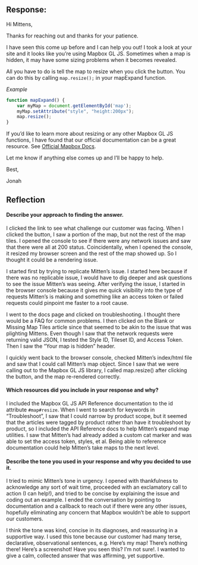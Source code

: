 ## Response:

Hi Mittens,

Thanks for reaching out and thanks for your patience.

I have seen this come up before and I can help you out! I took a look at your site and it looks like you’re using Mapbox GL JS. Sometimes when a map is hidden, it may have some sizing problems when it becomes revealed.

All you have to do is tell the map to resize when you click the button. You can do this by calling `map.resize();` in your mapExpand function.

*Example*
```js
function mapExpand() {
    var myMap = document.getElementById('map');
    myMap.setAttribute("style", "height:200px");
    map.resize();
}
```

If you’d like to learn more about resizing or any other Mapbox GL JS functions, I have found that our official documentation can be a great resource. See [Official Mapbox Docs](https://docs.mapbox.com/mapbox-gl-js/api/map/#map#resize).


Let me know if anything else comes up and I’ll be happy to help.

Best,

Jonah


## Reflection

#### Describe your approach to finding the answer.

I clicked the link to see what challenge our customer was facing. When I clicked the button, I saw a portion of the map, but not the rest of the map tiles. I opened the console to see if there were any network issues and saw that there were all at 200 status. Coincidentally, when I opened the console, it resized my browser screen and the rest of the map showed up. So I thought it could be a rendering issue.

I started first by trying to replicate Mitten’s issue. I started here because if there was no replicable issue, I would have to dig deeper and ask questions to see the issue Mitten’s was seeing. After verifying the issue, I started in the browser console because it gives me quick visibility into the type of requests Mitten’s is making and something like an access token or failed requests could pinpoint me faster to a root cause.

I went to the docs page and clicked on troubleshooting. I thought there would be a FAQ for common problems. I then clicked on the Blank or Missing Map Tiles article since that seemed to be akin to the issue that was plighting Mittens. Even though I saw that the network requests were returning valid JSON, I tested the Style ID, Tileset ID, and Access Token. Then I saw the “Your map is hidden” header.

I quickly went back to the browser console, checked Mitten’s index/html file and saw that I could call Mitten’s map object. Since I saw that we were calling out to the Mapbox GL JS library, I called map.resize() after clicking the button, and the map re-rendered correctly.

#### Which resources did you include in your response and why?

I included the Mapbox GL JS API Reference documentation to the id attribute `#map#resize`. When I went to search for keywords in “Troubleshoot”, I saw that I could narrow by product scope, but it seemed that the articles were tagged by product rather than have it troubleshoot by product, so I included the API Reference docs to help Mitten’s expand map utilities. I saw that Mitten’s had already added a custom cat marker and was able to set the access token, styles, et al. Being able to reference documentation could help Mitten’s take maps to the next level.

#### Describe the tone you used in your response and why you decided to use it.

I tried to mimic Mitten’s tone in urgency. I opened with thankfulness to acknowledge any sort of wait time, proceeded with an exclamatory call to action (I can help!), and tried to be concise by explaining the issue and coding out an example. I ended the conversation by pointing to documentation and a callback to reach out if there were any other issues, hopefully eliminating any concern that Mapbox wouldn’t be able to support our customers.

I think the tone was kind, concise in its diagnoses, and reassuring in a supportive way. I used this tone because our customer had many terse, declarative, observational sentences, e.g. Here’s my map! There’s nothing there! Here’s a screenshot! Have you seen this? I’m not sure!. I wanted to give a calm, collected answer that was affirming, yet supportive.